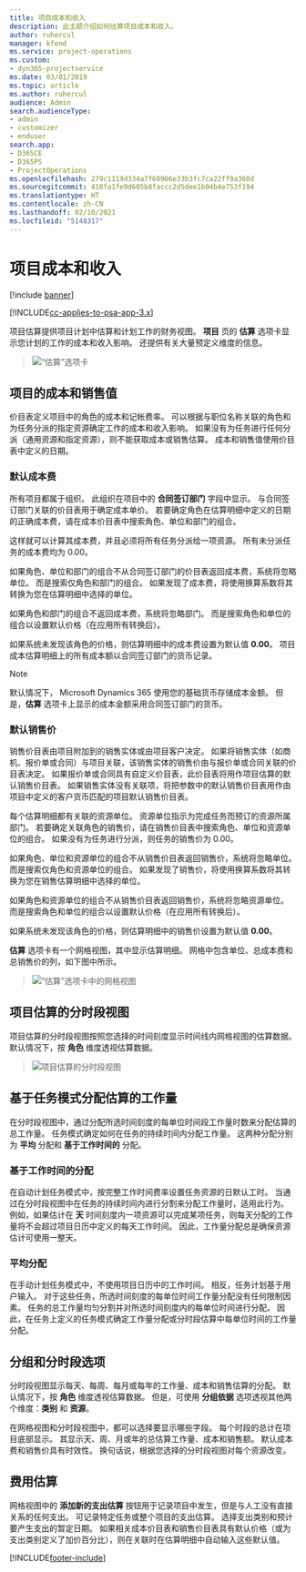 ```yaml
---
title: 项目成本和收入
description: 此主题介绍如何估算项目成本和收入。
author: ruhercul
manager: kfend
ms.service: project-operations
ms.custom:
- dyn365-projectservice
ms.date: 03/01/2019
ms.topic: article
ms.author: ruhercul
audience: Admin
search.audienceType:
- admin
- customizer
- enduser
search.app:
- D365CE
- D365PS
- ProjectOperations
ms.openlocfilehash: 279c1119d334a7f60906e33b3fc7ca22ff9a360d
ms.sourcegitcommit: 418fa1fe9d605b8faccc2d5dee1b04b4e753f194
ms.translationtype: HT
ms.contentlocale: zh-CN
ms.lasthandoff: 02/10/2021
ms.locfileid: "5148317"
---
```

# <a name="project-costs-and-revenue"></a>项目成本和收入

[!include [banner](../includes/psa-now-project-operations.md)]

[!INCLUDE[cc-applies-to-psa-app-3.x](../includes/cc-applies-to-psa-app-3x.md)]

项目估算提供项目计划中估算和计划工作的财务视图。 **项目** 页的 **估算** 选项卡显示您计划的工作的成本和收入影响。 还提供有关大量预定义维度的信息。 

> ![“估算”选项卡](media/project-5.png)

## <a name="cost-and-sales-values-of-the-project"></a>项目的成本和销售值

价目表定义项目中的角色的成本和记帐费率。 可以根据与职位名称关联的角色和为任务分派的指定资源确定工作的成本和收入影响。 如果没有为任务进行任何分派（通用资源和指定资源），则不能获取成本或销售估算。 成本和销售值使用价目表中定义的日期。

### <a name="default-cost-price"></a>默认成本费  

所有项目都属于组织。 此组织在项目中的 **合同签订部门** 字段中显示。 与合同签订部门关联的价目表用于确定成本单价。 若要确定角色在估算明细中定义的日期的正确成本费，请在成本价目表中搜索角色、单位和部门的组合。 

这样就可以计算其成本费，并且必须将所有任务分派给一项资源。 所有未分派任务的成本费均为 0.00。

如果角色、单位和部门的组合不从合同签订部门的价目表返回成本费，系统将忽略单位。 而是搜索仅角色和部门的组合。 如果发现了成本费，将使用换算系数将其转换为您在估算明细中选择的单位。

如果角色和部门的组合不返回成本费，系统将忽略部门。 而是搜索角色和单位的组合以设置默认价格（在应用所有转换后）。

如果系统未发现该角色的价格，则估算明细中的成本费设置为默认值 **0.00**。 项目成本估算明细上的所有成本额以合同签订部门的货币记录。

> [!NOTE]
> 默认情况下， Microsoft Dynamics 365 使用您的基础货币存储成本金额。 但是，**估算** 选项卡上显示的成本金额采用合同签订部门的货币。  

### <a name="default-sales-price"></a>默认销售价 

销售价目表由项目附加到的销售实体或由项目客户决定。 如果将销售实体（如商机、报价单或合同）与项目关联，该销售实体的销售价由与报价单或合同关联的价目表决定。 如果报价单或合同具有自定义价目表，此价目表将用作项目估算的默认销售价目表。 如果销售实体没有关联项，将把参数中的默认销售价目表用作由项目中定义的客户货币匹配的项目默认销售价目表。

每个估算明细都有关联的资源单位。 资源单位指示为完成任务而预订的资源所属部门。 若要确定关联角色的销售价，请在销售价目表中搜索角色、单位和资源单位的组合。 如果没有为任务进行分派，则任务的销售价为 0.00。

如果角色、单位和资源单位的组合不从销售价目表返回销售价，系统将忽略单位。 而是搜索仅角色和资源单位的组合。 如果发现了销售价，将使用换算系数将其转换为您在销售估算明细中选择的单位。 

如果角色和资源单位的组合不从销售价目表返回销售价，系统将忽略资源单位。 而是搜索角色和单位的组合以设置默认价格（在应用所有转换后）。

如果系统未发现该角色的价格，则估算明细中的销售价设置为默认值 **0.00**。

**估算** 选项卡有一个网格视图，其中显示估算明细。 网格中包含单位、总成本费和总销售价的列，如下图中所示。 

> ![“估算”选项卡中的网格视图](media/project-6.png)

## <a name="time-phased-view-of-project-estimates"></a>项目估算的分时段视图

项目估算的分时段视图按照您选择的时间刻度显示时间线内网格视图的估算数据。 默认情况下，按 **角色** 维度透视估算数据。

> ![项目估算的分时段视图](media/project-7.png)

## <a name="allocating-estimated-effort-based-on-the-task-mode"></a>基于任务模式分配估算的工作量

在分时段视图中，通过分配所选时间刻度的每单位时间段工作量时数来分配估算的总工作量。 任务模式确定如何在任务的持续时间内分配工作量。 这两种分配分别为 **平均** 分配和 **基于工作时间的** 分配。

### <a name="work-hours-based-allocation"></a>基于工作时间的分配
 
在自动计划任务模式中，按完整工作时间费率设置任务资源的日默认工时。 当通过在分时段视图中在任务的持续时间内进行分割来分配工作量时，适用此行为。 例如，如果估计在 **天** 时间刻度内一项资源可以完成某项任务，则每天分配的工作量将不会超过项目日历中定义的每天工作时间。 因此，工作量分配总是确保资源估计可使用一整天。

### <a name="even-allocation"></a>平均分配

在手动计划任务模式中，不使用项目日历中的工作时间。 相反，任务计划基于用户输入。 对于这些任务，所选时间刻度的每单位时间工作量分配没有任何限制因素。 任务的总工作量均匀分割并对所选时间刻度内的每单位时间进行分配。 因此，在任务上定义的任务模式确定工作量分配或分时段估算中每单位时间的工作量分配。

## <a name="grouping-and-time-phasing-options"></a>分组和分时段选项

分时段视图显示每天、每周、每月或每年的工作量、成本和销售估算的分配。 默认情况下，按 **角色** 维度透视估算数据。 但是，可使用 **分组依据** 选项透视其他两个维度：**类别** 和 **资源**。

在网格视图和分时段视图中，都可以选择要显示哪些字段。 每个时段的总计在项目底部显示。 其显示天、周、月或年的总估算工作量、成本和销售额。 默认成本费和销售价具有时效性。 换句话说，根据您选择的分时段视图对每个资源改变。

## <a name="expense-estimates"></a>费用估算

网格视图中的 **添加新的支出估算** 按钮用于记录项目中发生，但是与人工没有直接关系的任何支出。 可记录特定任务或整个项目的支出估算。 选择支出类别和预计要产生支出的暂定日期。 如果相关成本价目表和销售价目表具有默认价格（或为支出类别定义了加价百分比），则在关联时在估算明细中自动输入这些默认值。


[!INCLUDE[footer-include](../includes/footer-banner.md)]